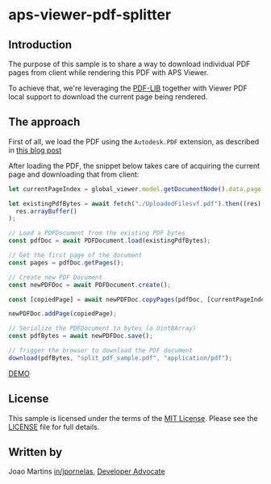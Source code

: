 # aps-viewer-pdf-splitter

## Introduction

The purpose of this sample is to share a way to download individual PDF pages from client while rendering this PDF with APS Viewer.

To achieve that, we're leveraging the [PDF-LIB](https://pdf-lib.js.org) together with Viewer PDF local support to download the current page being rendered.

## The approach

First of all, we load the PDF using the `Autodesk.PDF` extension, as described in [this blog post](https://aps.autodesk.com/blog/dwf-and-pdf-support-forge-viewer)

After loading the PDF, the snippet below takes care of acquiring the current page and downloading that from client:

```js
let currentPageIndex = global_viewer.model.getDocumentNode().data.page;

let existingPdfBytes = await fetch("./UploadedFilesvf.pdf").then((res) =>
  res.arrayBuffer()
);

// Load a PDFDocument from the existing PDF bytes
const pdfDoc = await PDFDocument.load(existingPdfBytes);

// Get the first page of the document
const pages = pdfDoc.getPages();

// Create new PDF Document
const newPDFDoc = await PDFDocument.create();

const [copiedPage] = await newPDFDoc.copyPages(pdfDoc, [currentPageIndex - 1]);

newPDFDoc.addPage(copiedPage);

// Serialize the PDFDocument to bytes (a Uint8Array)
const pdfBytes = await newPDFDoc.save();

// Trigger the browser to download the PDF document
download(pdfBytes, "split_pdf_sample.pdf", "application/pdf");
```

[DEMO]()

## License

This sample is licensed under the terms of the [MIT License](http://opensource.org/licenses/MIT). Please see the [LICENSE](LICENSE) file for full details.

## Written by

Joao Martins [in/jpornelas](https://linkedin.com/in/jpornelas), [Developer Advocate](http://aps.autodesk.com)
